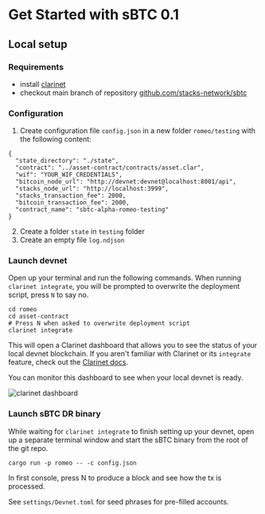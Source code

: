 # Get Started with sBTC 0.1

## Local setup
### Requirements
* install [clarinet](https://github.com/hirosystems/clarinet)
* checkout main branch of repository [github.com/stacks-network/sbtc](https://github.com/stacks-network/sbtc)

### Configuration
1. Create configuration file `config.json` in a new folder `romeo/testing` with the following content:
```
{
  "state_directory": "./state",
  "contract": "../asset-contract/contracts/asset.clar",
  "wif": "YOUR_WIF_CREDENTIALS",
  "bitcoin_node_url": "http://devnet:devnet@localhost:8001/api",
  "stacks_node_url": "http://localhost:3999",
  "stacks_transaction_fee": 2000,
  "bitcoin_transaction_fee": 2000,
  "contract_name": "sbtc-alpha-romeo-testing"
}
```
2. Create a folder `state` in `testing` folder
3. Create an empty file `log.ndjson`
### Launch devnet

Open up your terminal and run the following commands. When running `clarinet integrate`, you will be prompted to overwrite the deployment script, press `N` to say no.
```
cd romeo
cd asset-contract
# Press N when asked to overwrite deployment script
clarinet integrate
```
This will open a Clarinet dashboard that allows you to see the status of your local devnet blockchain. If you aren't familiar with Clarinet or its `integrate` feature, check out the [Clarinet docs](https://github.com/hirosystems/clarinet).

You can monitor this dashboard to see when your local devnet is ready.

![clarinet dashboard](https://user-images.githubusercontent.com/1449049/258456703-44d219ae-3516-47a3-aa4b-d3e6dc6a8f6a.png)

### Launch sBTC DR binary
While waiting for `clarinet integrate` to finish setting up your devnet, open up a separate terminal window and start the sBTC binary from the root of the git repo.

```
cargo run -p romeo -- -c config.json
```

In first console, press N to produce a block and see how the tx is processed.

See `settings/Devnet.toml` for seed phrases for pre-filled accounts.

